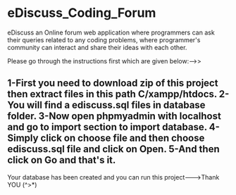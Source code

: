 # eDiscuss_Coding_Forum
eDiscuss an Online forum web application where programmers can ask their queries related to any coding  problems, where programmer's community can interact and share their ideas with each other.

Please go through the instructions first which are given below:-->>

1-First you need to download zip of this project then extract files in this path C/xampp/htdocs.
2-You will find a ediscuss.sql files in database folder.
3-Now open phpmyadmin with localhost and go to import section to import database.
4-Simply click on choose file and then choose ediscuss.sql file and click on Open.
5-And then click on Go and that's it.
----------------------------------------------
Your database has been created and you can run this project--->Thank YOU (^>*)

